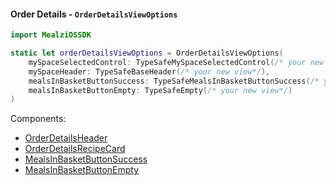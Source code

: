 #### Order Details - `OrderDetailsViewOptions`

```swift
import MealziOSSDK

static let orderDetailsViewOptions = OrderDetailsViewOptions(
    mySpaceSelectedControl: TypeSafeMySpaceSelectedControl(/* your new view*/),
    mySpaceHeader: TypeSafeBaseHeader(/* your new view*/),
    mealsInBasketButtonSuccess: TypeSafeMealsInBasketButtonSuccess(/* your new view*/),
    mealsInBasketButtonEmpty: TypeSafeEmpty(/* your new view*/)
)
```
Components:
- [OrderDetailsHeader](../components/OrderDetailsHeader.mdx)
- [OrderDetailsRecipeCard](../components/OrderDetailsRecipeCard.mdx)
- [MealsInBasketButtonSuccess](../components/MealsInBasketButton.mdx)
- [MealsInBasketButtonEmpty](../components/MealsInBasketButtonEmpty.mdx)
